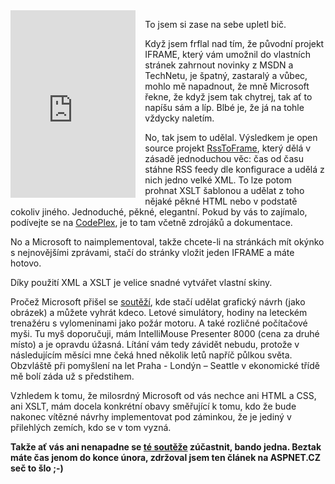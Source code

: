 <!-- dcterms:identifier = aspnetcz#220 -->
<!-- dcterms:title = Hlavně se prosímvás nezúčastňujte soutěže s MSDN/TechNet okénkem! -->
<!-- dcterms:abstract = Když jsem frflal nad tím, že původní projekt IFRAME, který vám umožnil do vlastních stránek zahrnout novinky z MSDN a TechNetu, je špatný, zastaralý a vůbec, mohlo mě napadnout, že mně Microsoft řekne, že když jsem tak chytrej, tak ať to napíšu sám a líp. -->
<!-- np9:categoryId = 6 -->
<!-- x4w:category = Akce a události -->
<!-- np9:authorId = 1 -->
<!-- np9:authorEmail = michal.valasek@altairis.cz -->
<!-- dcterms:creator = Michal Altair Valášek -->
<!-- dcterms:created = 2009-01-28T12:30:00+01:00 -->
<!-- dcterms:dateAccepted = 2009-01-28T12:30:00+01:00 -->

<iframe style="border-bottom-style: none; border-right-style: none; border-top-style: none; float: left; border-left-style: none; margin-right: 2ex" height="300" src="http://www.microsoft.cz/rsstoframe/transform.msdn.axd" frameborder="0" width="200" scrolling="no"></iframe>  

To jsem si zase na sebe upletl bič.

Když jsem frflal nad tím, že původní projekt IFRAME, který vám umožnil do vlastních stránek zahrnout novinky z MSDN a TechNetu, je špatný, zastaralý a vůbec, mohlo mě napadnout, že mně Microsoft řekne, že když jsem tak chytrej, tak ať to napíšu sám a líp. Blbé je, že já na tohle vždycky naletím.

No, tak jsem to udělal. Výsledkem je open source projekt [RssToFrame](http://www.codeplex.com/RssFrame/), který dělá v zásadě jednoduchou věc: čas od času stáhne RSS feedy dle konfigurace a udělá z nich jedno velké XML. To lze potom prohnat XSLT šablonou a udělat z toho nějaké pěkné HTML nebo v podstatě cokoliv jiného. Jednoduché, pěkné, elegantní. Pokud by vás to zajímalo, podívejte se na [CodePlex](http://www.codeplex.com/RssFrame/), je to tam včetně zdrojáků a dokumentace.

No a Microsoft to naimplementoval, takže chcete-li na stránkách mít okýnko s nejnovějšími zprávami, stačí do stránky vložit jeden IFRAME a máte hotovo.

Díky použití XML a XSLT je velice snadné vytvářet vlastní skiny.

Pročež Microsoft přišel se [soutěží](http://www.microsoft.com/cze/msdn/okenko/soutez/default.mspx), kde stačí udělat grafický návrh (jako obrázek) a můžete vyhrát kdeco. Letové simulátory, hodiny na leteckém trenažéru s vylomeninami jako požár motoru. A také rozličné počítačové myši. Tu myš doporučuji, mám IntelliMouse Presenter 8000 (cena za druhé místo) a je opravdu úžasná. Lítání vám tedy závidět nebudu, protože v následujícím měsíci mne čeká hned několik letů napříč půlkou světa. Obzvláště při pomyšlení na let Praha - Londýn – Seattle v ekonomické třídě mě bolí záda už s předstihem.

Vzhledem k tomu, že milosrdný Microsoft od vás nechce ani HTML a CSS, ani XSLT, mám docela konkrétní obavy směřující k tomu, kdo že bude nakonec vítězné návrhy implementovat pod záminkou, že je jediný v přilehlých zemích, kdo se v tom vyzná. 

**Takže ať vás ani nenapadne se **[**té soutěže**](http://www.microsoft.com/cze/msdn/okenko/soutez/default.mspx)** zúčastnit, bando jedna. Beztak máte čas jenom do konce února, zdržoval jsem ten článek na ASPNET.CZ seč to šlo ;-)**